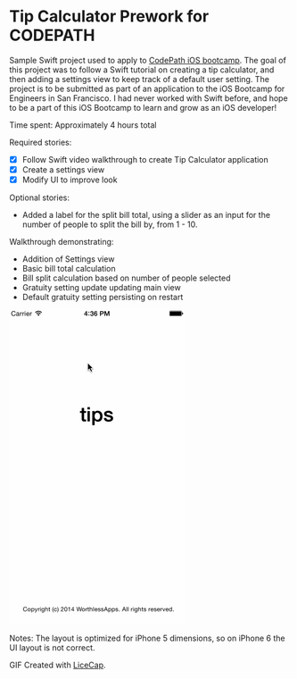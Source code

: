 # Tip Calculator Prework for CODEPATH

Sample Swift project used to apply to [CodePath iOS bootcamp](https://courses.codepath.com/snippets/intro_to_ios/thanks_for_applying).
The goal of this project was to follow a Swift tutorial on creating a tip calculator, and then adding a settings view to keep track of a default user setting. The project is to be submitted as part of an application to the iOS Bootcamp for Engineers in San Francisco.
I had never worked with Swift before, and hope to be a part of this iOS Bootcamp to learn and grow as an iOS developer!

Time spent: Approximately 4 hours total

Required stories: 
* [x] Follow Swift video walkthrough to create Tip Calculator application
* [x] Create a settings view
* [x] Modify UI to improve look

Optional stories:
* Added a label for the split bill total, using a slider as an input for the number of people to split the bill by, from 1 - 10.

Walkthrough demonstrating:
- Addition of Settings view
- Basic bill total calculation
- Bill split calculation based on number of people selected
- Gratuity setting update updating main view
- Default gratuity setting persisting on restart

![Video Walkthrough](tipsWalkthrough.gif)

Notes:
The layout is optimized for iPhone 5 dimensions, so on iPhone 6 the UI layout is not correct. 

GIF Created with [LiceCap](http://www.cockos.com/licecap/).
